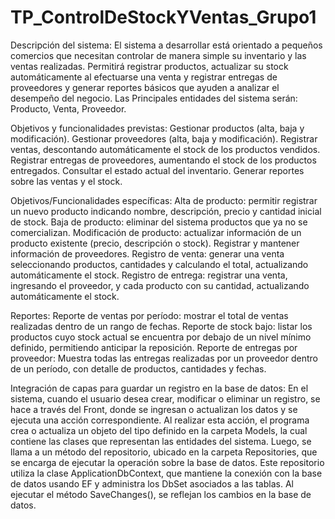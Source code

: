 # TP_ControlDeStockYVentas_Grupo1
Descripción del sistema: El sistema a desarrollar está orientado a pequeños comercios que necesitan controlar de manera simple su inventario y las ventas realizadas. Permitirá registrar productos, actualizar su stock automáticamente al efectuarse una venta y registrar entregas de proveedores y generar reportes básicos que ayuden a analizar el desempeño del negocio.
Las Principales entidades del sistema serán: Producto, Venta, Proveedor. 

Objetivos y funcionalidades previstas: 
Gestionar productos (alta, baja y modificación).
Gestionar proveedores (alta, baja y modificación). 
Registrar ventas, descontando automáticamente el stock de los productos vendidos.
Registrar entregas de proveedores, aumentando el stock de los productos entregados. 
Consultar el estado actual del inventario.
Generar reportes sobre las ventas y el stock.

Objetivos/Funcionalidades específicas: 
Alta de producto: permitir registrar un nuevo producto indicando nombre, descripción, precio y cantidad inicial de stock.
Baja de producto: eliminar del sistema productos que ya no se comercializan.
Modificación de producto: actualizar información de un producto existente (precio, descripción o stock).
Registrar y mantener información de proveedores. 
Registro de venta: generar una venta seleccionando productos, cantidades y calculando el total, actualizando automáticamente el stock.
Registro de entrega: registrar una venta, ingresando el proveedor, y cada producto con su cantidad, actualizando automáticamente el stock. 

Reportes: 
Reporte de ventas por período: mostrar el total de ventas realizadas dentro de un rango de fechas. 
Reporte de stock bajo: listar los productos cuyo stock actual se encuentra por debajo de un nivel mínimo definido, permitiendo anticipar la reposición.
Reporte de entregas por proveedor: Muestra todas las entregas realizadas por un proveedor dentro de un período, con detalle de productos, cantidades y fechas.

Integración de capas para guardar un registro en la base de datos: 
En el sistema, cuando el usuario desea crear, modificar o eliminar un registro, se hace a través del Front, donde se ingresan o actualizan los datos y se ejecuta una acción correspondiente. Al realizar esta acción, el programa crea o actualiza un objeto del tipo definido en la carpeta Models, la cual contiene las clases que representan las entidades del sistema.
Luego, se llama a un método del repositorio, ubicado en la carpeta Repositories, que se encarga de ejecutar la operación sobre la base de datos. Este repositorio utiliza la clase ApplicationDbContext, que mantiene la conexión con la base de datos usando EF y administra los DbSet asociados a las tablas. Al ejecutar el método SaveChanges(), se reflejan los cambios en la base de datos.
